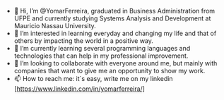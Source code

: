 - 👋 Hi, I’m @YomarFerreira, graduated in Business Administration from UFPE and currently studying Systems Analysis and Development at Mauricio Nassau University.
- 👀 I’m interested in learning everyday and changing my life and that of others by impacting the world in a positive way.
- 🌱 I’m currently learning several programming languages and technologies that can help in my professional improvement.
- 💞️ I’m looking to collaborate with everyone around me, but mainly with companies that want to give me an opportunity to show my work.
- 📫 How to reach me: it`s easy, write me on my linkedin [https://www.linkedin.com/in/yomarferreira/]

<!---
YomarFerreira/YomarFerreira is a ✨ special ✨ repository because its `README.md` (this file) appears on your GitHub profile.
You can click the Preview link to take a look at your changes.
--->
